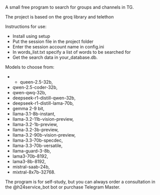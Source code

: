 A small free program to search for groups and channels in TG.

The project is based on the groq library and telethon

Instructions for use:

- Install using setup
- Put the session file in the project folder
- Enter the session account name in config.ini
- In words_list.txt specify a list of words to be searched for
- Get the search data in your_database.db.

Models to choose from:

* * queen-2.5-32b,
* qwen-2.5-coder-32b,
* qwen-qwq-32b,
* deepseek-r1-distill-qwen-32b,
* deepseek-r1-distill-lama-70b,
* gemma 2-9 bit,
* llama-3.1-8b-instant,
* llama-3.2-11b-vision-preview,
* llama-3.2-1b-preview,
* llama-3.2-3b-preview,
* llama-3.2-90b-vision-preview,
* llama-3.3-70b-specdec,
* llama-3.3-70b-versatile,
* llama-guard-3-8b,
* lama3-70b-8192,
* lama3-8b-8192,
* mistral-saab-24b,
* mixtral-8x7b-32768.

The program is for self-study, but you can always order a consultation in the @h24service_bot bot or purchase
Telegram Master.
